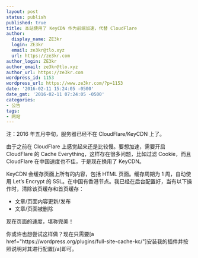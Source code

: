 ```yaml
---
layout: post
status: publish
published: true
title: 本站使用了 KeyCDN 作为前端加速，代替 CloudFlare
author:
  display_name: ZE3kr
  login: ZE3kr
  email: ze3kr@tlo.xyz
  url: https://ze3kr.com
author_login: ZE3kr
author_email: ze3kr@tlo.xyz
author_url: https://ze3kr.com
wordpress_id: 1153
wordpress_url: https://www.ze3kr.com/?p=1153
date: '2016-02-11 15:24:05 -0500'
date_gmt: '2016-02-11 07:24:05 -0500'
categories:
- 公告
tags:
- 网站
---
```

<p>注：2016 年五月中旬，服务器已经不在 CloudFlare/KeyCDN 上了。</p>
<p>由于之前在 CloudFlare 上感觉起来还是比较慢。要想加速，需要开启 CloudFlare 的 Cache Everything，这样存在很多问题，比如过滤 Cookie，而且 CloudFlare 在中国速度也不佳，于是现在换用了 KeyCDN。</p>
<p>KeyCDN 会缓存页面上所有的内容，包括 HTML 页面。缓存周期为 1 周，自动使用 Let’s Encrypt 的 SSL。在中国有香港节点。我已经在后台配置好，当有以下操作时，清除该页缓存和首页缓存：</p>
<ul>
<li>文章/页面内容更新/发布</li>
<li>文章/页面被删除</li>
</ul>
<p>现在页面的速度，堪称完美！</p>
<p>你或许也想尝试这样做？现在只需要[a href="https://wordpress.org/plugins/full-site-cache-kc/"]安装我的插件并按照说明对其进行配置[/a]即可。</p>
